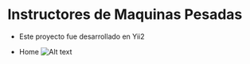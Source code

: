 # Instructores de Maquinas Pesadas

- Este proyecto fue desarrollado en Yii2

- Home
![Alt text](/screenshot/home.png?raw=true "Instructores de Maquinas Pesadas")

